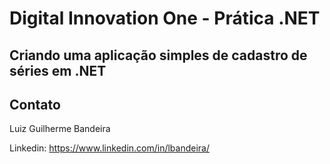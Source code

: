 # Digital Innovation One - Prática .NET

## Criando uma aplicação simples de cadastro de séries em .NET 

## Contato


Luiz Guilherme Bandeira

Linkedin: https://www.linkedin.com/in/lbandeira/
